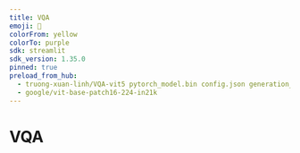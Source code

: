 ```yaml
---
title: VQA
emoji: 🧗
colorFrom: yellow
colorTo: purple
sdk: streamlit
sdk_version: 1.35.0
pinned: true
preload_from_hub:
  - truong-xuan-linh/VQA-vit5 pytorch_model.bin config.json generation_config.json version_2_with_extra_id_0
  - google/vit-base-patch16-224-in21k
---
```



# VQA

